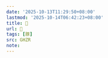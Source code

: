 ```yaml
---
date: '2025-10-13T11:29:50+08:00'
lastmod: '2025-10-14T06:42:23+08:00'
title: 󰣓
url: 󰣓
tags: [豚]
src: GHZR
note:
---
```

